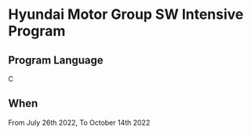 # Hyundai Motor Group SW Intensive Program

## Program Language
C  

## When
From July 26th 2022, To October 14th 2022  